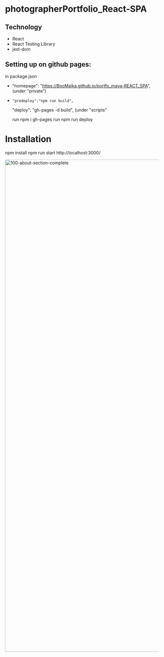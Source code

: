 # photographerPortfolio_React-SPA

## Technology
- React
- React Testing Library
- jest-dom

## Setting up on github pages:
in package.json
-   "homepage": "https://BooMajka.github.io/portfo_maya-REACT_SPA", (under "private")
-     "predeploy":"npm run build",
    "deploy": "gh-pages -d build", (under "scripts"
    
    run npm i gh-pages
    run npm run deploy


# Installation
npm install
npm run start
http://localhost:3000/

<img width="1611" alt="100-about-section-complete" src="https://user-images.githubusercontent.com/80685266/159378262-f666bdf7-f560-42fd-9dd5-0f352541438e.png">

